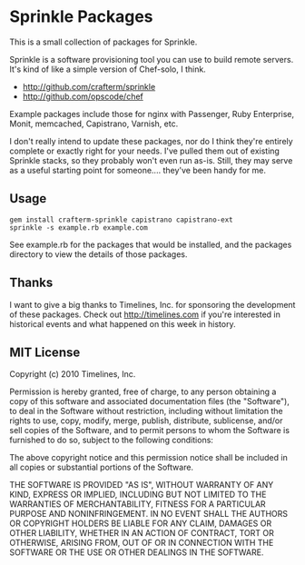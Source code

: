 Sprinkle Packages
=================

This is a small collection of packages for Sprinkle.

Sprinkle is a software provisioning tool you can use to build remote
servers. It's kind of like a simple version of Chef-solo, I think.

* <http://github.com/crafterm/sprinkle>
* <http://github.com/opscode/chef>

Example packages include those for nginx with Passenger, Ruby Enterprise,
Monit, memcached, Capistrano, Varnish, etc.

I don't really intend to update these packages, nor do I think they're entirely
complete or exactly right for your needs. I've pulled them out of existing
Sprinkle stacks, so they probably won't even run as-is. Still, they may serve
as a useful starting point for someone.... they've been handy for me.


Usage
-----

    gem install crafterm-sprinkle capistrano capistrano-ext
    sprinkle -s example.rb example.com

See example.rb for the packages that would be installed, and the packages
directory to view the details of those packages.


Thanks
------

I want to give a big thanks to Timelines, Inc. for sponsoring the development
of these packages. Check out <http://timelines.com> if you're interested in
historical events and what happened on this week in history.


MIT License
-----------

Copyright (c) 2010 Timelines, Inc.

Permission is hereby granted, free of charge, to any person
obtaining a copy of this software and associated documentation
files (the "Software"), to deal in the Software without
restriction, including without limitation the rights to use,
copy, modify, merge, publish, distribute, sublicense, and/or sell
copies of the Software, and to permit persons to whom the
Software is furnished to do so, subject to the following
conditions:

The above copyright notice and this permission notice shall be
included in all copies or substantial portions of the Software.

THE SOFTWARE IS PROVIDED "AS IS", WITHOUT WARRANTY OF ANY KIND,
EXPRESS OR IMPLIED, INCLUDING BUT NOT LIMITED TO THE WARRANTIES
OF MERCHANTABILITY, FITNESS FOR A PARTICULAR PURPOSE AND
NONINFRINGEMENT. IN NO EVENT SHALL THE AUTHORS OR COPYRIGHT
HOLDERS BE LIABLE FOR ANY CLAIM, DAMAGES OR OTHER LIABILITY,
WHETHER IN AN ACTION OF CONTRACT, TORT OR OTHERWISE, ARISING
FROM, OUT OF OR IN CONNECTION WITH THE SOFTWARE OR THE USE OR
OTHER DEALINGS IN THE SOFTWARE.